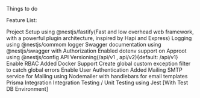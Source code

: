 Things to do

Feature List:

Project Setup using @nestjs/fastify(Fast and low overhead web framework, with a powerful plugin architecture, inspired by Hapi and Express)
Logging using @nestjs/commom logger
Swagger documentation using @nestjs/swagger with Authorization
Enabled dotenv support on Approot using @nestjs/config
API Versioning(/api/v1 , api/v2){default: /api/v1}
Enable RBAC
Added Docker Support
Create global custom exception filter to catch global errors
Enable User Authentication
Added Mailing SMTP service for Mailing using Nodemailer with handlebars for email templates
Prisma Integration
Integration Testing / Unit Testing using Jest [With Test DB Environment]
